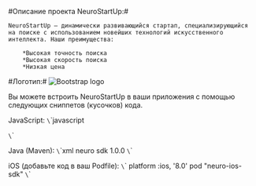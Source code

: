 #Описание проекта NeuroStartUp:#

    NeuroStartUp — динамически развивающийся стартап, специализирующийся на поиске с использованием новейших технологий искусственного интеллекта. Наши преимущества:

        *Высокая точность поиска
        *Высокая скорость поиска
        *Низкая цена

#Логотип:#
![Bootstrap logo](https://camo.githubusercontent.com/c6727c717cad1e4820481abb87524f90782445c5/68747470733a2f2f692e696d6775722e636f6d2f495a4f525769492e706e67)

Вы можете встроить NeuroStartUp в ваши приложения с помощью следующих сниппетов (кусочков) кода.

JavaScript:
`\`\`javascript
<script src="https://localhost/neuro.sdk.min.js"></script>
`\`\`

Java (Maven):
`\`\`xml
<dependency>
  <groupId>neuro</groupId>
  <artifactId>sdk</artifactId>
  <version>1.0.0</version>
</dependency>
`\`\`

iOS (добавьте код в ваш Podfile):
`\`\`
platform :ios, '8.0'
pod "neuro-ios-sdk"
`\`\`
